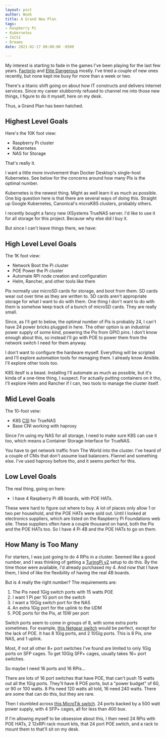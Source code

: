 ```yaml
---
layout: post
author: Wook
title: A Grand New Plan
tags:
- Raspberry Pi
- Kubernetes
- ISCSI
- Dreams
date: 2021-02-17 00:00:00 -0500

---
```

My interest is starting to fade in the games I've been playing for the last few years. [Factorio](https://www.factorio.com "Factorio Site") and [Elite Dangerous](https://www.elitedangerous.com "Elite Dangerous") mostly.  I've tried a couple of new ones recently, but none kept me busy for more than a week or two.

There's a titanic shift going on about how IT constructs and delivers Internet services.  Since my career stubbornly refused to channel me into those new things, I figure to do it myself, here on my desk.

Thus, a Grand Plan has been hatched.

## Highest Level Goals

Here's the 10K foot view:

* Raspberry Pi cluster
* Kubernetes
* NAS for Storage

That's really it.  

I want a little more involvement than Docker Desktop's single-host Kubernetes.  See below for the concerns around how many PIs is the optimal number.

Kubernetes is the newest thing.  Might as well learn it as much as possible.  One big question here is that there are several ways of doing this.  Straight up Google Kubernetes, Canonical's microK8S clusters, probably others.

I recently bought a fancy new iXSystems TrueNAS server.  I'd like to use it for all storage for this project.  Because why else did I buy it.

But since I can't leave things there, we have:

## High Level Level Goals

The 1K foot view:

* Network Boot the Pi cluster
* POE Power the Pi cluster
* Automate RPi node creation and configuration
* Helm, Rancher, and other tools like them

Pis normally use microSD cards for storage, and boot from them.  SD cards wear out over time as they are written to.  SD cards aren't appropriate storage for what I want to do with them.  One thing I don't want to do with them is somehow keep track of a bunch of microSD cards.  They are really small.

Since, as I'll get to below, the optimal number of Pis is probably 24, I can't have 24 power bricks plugged in here.  The other option is an industrial power supply of some kind, powering the Pis from GPIO pins.  I don't know enough about this, so instead I'll go with POE to power them from the network switch I need for them anyway.

I don't want to configure the hardware myself.  Everything will be scripted and I'll explore automation tools for managing them.  I already know Ansible.  I'll explore other tools too.

K8S iteslf is a beast.  Installing I'll automate as much as possible, but it's kinda of a one-time thing, I suspect.  For actually putting containers on it tho, I'll explore Helm and Rancher if I can, two tools to manage the cluster itself.

## Mid Level Goals

The 10-foot veiw:

* K8S [CSI](https://kubernetes.io/blog/2019/01/15/container-storage-interface-ga/) for TrueNAS
* Base CNI working with haproxy

Since I'm using my NAS for all storage, I need to make sure K8S can use it too, which means a Container Storage Interface for TrueNAS.

You have to get network traffic from The World into the cluster.  I've heard of a couple of CNIs that don't assume load balancers. Flannel and something else.  I've used haproxy before tho, and it seems perfect for this.

## Low Level Goals

The real thing, going on here:

* I have 4 Raspberry Pi 4B boards, with POE HATs.

These were hard to figure out where to buy.  A lot of places only allow 1 or two per household, and the POE HATs were sold out.  Until I looked at electronics suppliers, which are listed on the Raspberry Pi Foundations web site.  These suppliers often have a couple thousand on hand, both the Pis and the POE HATs too.  So I have 4 Pi 4B and the POE HATs to go on them.

## How Many is Too Many

For starters, I was just going to do 4 RPis in a cluster.  Seemed like a good number, and I was thinking of getting a [TuringPi v2](https://turingpi.com/v2/) setup to do this.  By the time those were available, I'd already purchased my 4.  And now that I have them, I kind of like the flexibility of having the real 4B boards.

But is 4 really the right number?  The requirements are:

1. The Pis need 1Gig switch ports with 15 watts POE
2. I want 1 Pi per 1G port on the switch
3. I want a 10Gig switch port for the NAS
4. An extra 1Gig port for the uplink to the UDM
5. POE ports for the Pis, at 15W per port

Switch ports seem to come in groups of 8, with some extra ports sometimes.  For example, [this Netgear switch](https://www.amazon.com/NETGEAR-Ethernet-Unmanaged-Multi-Gig-Protection/dp/B076642YPN) would be perfect, except for the lack of POE.  It has 8 1Gig ports, and 2 10Gig ports.  This is 8 Pis, one NAS, and 1 uplink.

Most, if not all other 8+ port switches I've found are limited to only 1Gig ports on SFP cages.  To get 10Gig SFP+ cages, usually takes 16+ port switches.

So maybe I need 16 ports and 16 RPis...

There are lots of 16 port switches that have POE, that can't push 15 watts out all the 1Gig ports.  They'll have 8 POE ports, but a "power budget" of 60, or 90 or 100 watts.  8 Pis need 120 watts all told, 16 need 240 watts.  There are some that can do this, but they are rare.

Then I stumbled across [this MicroTik switch](https://mikrotik.com/product/crs328_24p_4s_rm).  24 ports backed by a 500 watt power supply, with 4 SFP+ cages, all for less than 400 bux.

If I'm allowing myself to be obsessive about this, I then need 24 RPis with POE HATs, 2 12xRPi rack mount kits, that 24 port POE swtich, and a rack to mount them to that'll sit on my desk.